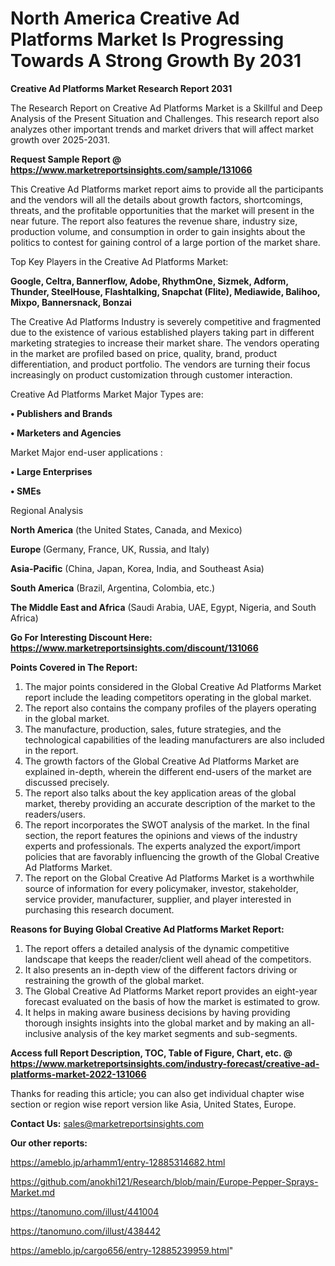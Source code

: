 # North America Creative Ad Platforms Market Is Progressing Towards A Strong Growth By 2031

<strong>Creative Ad Platforms Market Research Report 2031</strong>

The Research Report on Creative Ad Platforms Market is a Skillful and Deep Analysis of the Present Situation and Challenges. This research report also analyzes other important trends and market drivers that will affect market growth over 2025-2031.

<strong>Request Sample Report @ <a href=https://www.marketreportsinsights.com/sample/131066>https://www.marketreportsinsights.com/sample/131066</a></strong>

This Creative Ad Platforms market report aims to provide all the participants and the vendors will all the details about growth factors, shortcomings, threats, and the profitable opportunities that the market will present in the near future. The report also features the revenue share, industry size, production volume, and consumption in order to gain insights about the politics to contest for gaining control of a large portion of the market share.

Top Key Players in the Creative Ad Platforms Market:

<strong>Google, Celtra, Bannerflow, Adobe, RhythmOne, Sizmek, Adform, Thunder, SteelHouse, Flashtalking, Snapchat (Flite), Mediawide, Balihoo, Mixpo, Bannersnack, Bonzai</strong>

The Creative Ad Platforms Industry is severely competitive and fragmented due to the existence of various established players taking part in different marketing strategies to increase their market share. The vendors operating in the market are profiled based on price, quality, brand, product differentiation, and product portfolio. The vendors are turning their focus increasingly on product customization through customer interaction.

Creative Ad Platforms Market Major Types are:

<strong>• Publishers and Brands

• Marketers and Agencies</strong>

Market Major end-user applications :

<strong>• Large Enterprises

• SMEs</strong>

Regional Analysis

</u><strong><b>North America</b></strong> (the United States, Canada, and Mexico)

<strong><b>Europe </b></strong>(Germany, France, UK, Russia, and Italy)

<strong><b>Asia-Pacific</b></strong> (China, Japan, Korea, India, and Southeast Asia)

<strong><b>South America</b></strong> (Brazil, Argentina, Colombia, etc.)

<strong><b>The Middle East and Africa</b></strong> (Saudi Arabia, UAE, Egypt, Nigeria, and South Africa)

<strong>Go For Interesting Discount Here: <a href=https://www.marketreportsinsights.com/discount/131066>https://www.marketreportsinsights.com/discount/131066</a></strong>

<strong>Points Covered in The Report:</strong>
<ol>
  <li>The major points considered in the Global Creative Ad Platforms Market report include the leading competitors operating in the global market.</li>
  <li>The report also contains the company profiles of the players operating in the global market.</li>
  <li>The manufacture, production, sales, future strategies, and the technological capabilities of the leading manufacturers are also included in the report.</li>
  <li>The growth factors of the Global Creative Ad Platforms Market are explained in-depth, wherein the different end-users of the market are discussed precisely.</li>
  <li>The report also talks about the key application areas of the global market, thereby providing an accurate description of the market to the readers/users.</li>
  <li>The report incorporates the SWOT analysis of the market. In the final section, the report features the opinions and views of the industry experts and professionals. The experts analyzed the export/import policies that are favorably influencing the growth of the Global Creative Ad Platforms Market.</li>
  <li>The report on the Global Creative Ad Platforms Market is a worthwhile source of information for every policymaker, investor, stakeholder, service provider, manufacturer, supplier, and player interested in purchasing this research document.</li>
</ol>
<strong>Reasons for Buying Global Creative Ad Platforms Market Report:</strong>

<ol>
  <li>The report offers a detailed analysis of the dynamic competitive landscape that keeps the reader/client well ahead of the competitors.</li>
  <li>It also presents an in-depth view of the different factors driving or restraining the growth of the global market.</li>
  <li>The Global Creative Ad Platforms Market report provides an eight-year forecast evaluated on the basis of how the market is estimated to grow.</li>
  <li>It helps in making aware business decisions by having providing thorough insights insights into the global market and by making an all-inclusive analysis of the key market segments and sub-segments.</li>
</ol>
<strong>Access full Report Description, TOC, Table of Figure, Chart, etc. @ <a href=https://www.marketreportsinsights.com/industry-forecast/creative-ad-platforms-market-2022-131066>https://www.marketreportsinsights.com/industry-forecast/creative-ad-platforms-market-2022-131066</a></strong>


Thanks for reading this article; you can also get individual chapter wise section or region wise report version like Asia, United States, Europe.

<strong>Contact Us:</strong>
sales@marketreportsinsights.com

<strong>Our other reports:</strong>

<a href=https://ameblo.jp/arhamm1/entry-12885314682.html>https://ameblo.jp/arhamm1/entry-12885314682.html</a>

<a href=https://github.com/anokhi121/Research/blob/main/Europe-Pepper-Sprays-Market.md>https://github.com/anokhi121/Research/blob/main/Europe-Pepper-Sprays-Market.md</a>

<a href=https://tanomuno.com/illust/441004>https://tanomuno.com/illust/441004</a>

<a href=https://tanomuno.com/illust/438442>https://tanomuno.com/illust/438442</a>

<a href=https://ameblo.jp/cargo656/entry-12885239959.html>https://ameblo.jp/cargo656/entry-12885239959.html</a>"
